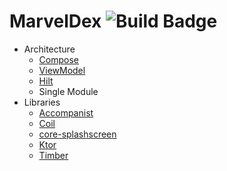 # MarvelDex ![Build Badge](https://github.com/SunChulBaek/MarvelDex/actions/workflows/main.yml/badge.svg)
* Architecture
  * [Compose](https://developer.android.com/jetpack/compose?hl=ko)
  * [ViewModel](https://developer.android.com/topic/libraries/architecture/viewmodel)
  * [Hilt](https://developer.android.com/training/dependency-injection/hilt-android?hl=ko)
  * Single Module
* Libraries
  * [Accompanist](https://github.com/google/accompanist)
  * [Coil](https://coil-kt.github.io/coil/)
  * [core-splashscreen](https://developer.android.com/reference/kotlin/androidx/core/splashscreen/SplashScreen)
  * [Ktor](https://ktor.io/)
  * [Timber](https://github.com/JakeWharton/timber)
